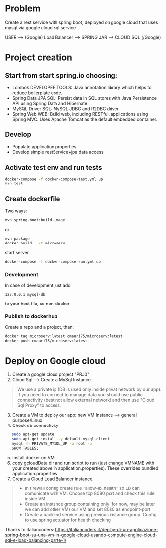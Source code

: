 # Problem
Create a rest service with spring boot, deployed on google cloud that uses mysql via google cloud sql service

USER --> (Google) Load Balancer --> SPRING JAR --> CLOUD SQL (/Google)

# Project creation

## Start from start.spring.io choosing:
* Lombok DEVELOPER TOOLS: 
Java annotation library which helps to reduce boilerplate code.
* Spring Data JPA SQL: 
Persist data in SQL stores with Java Persistence API using Spring Data and Hibernate.
* MySQL Driver SQL: 
MySQL JDBC and R2DBC driver.
* Spring Web WEB: 
Build web, including RESTful, applications using Spring MVC. Uses Apache Tomcat as the default embedded container.


## Develop
- Populate application.properties
- Develop simple restService+jpa data access

## Activate test env and run tests
```bash
docker-compose -f docker-compose-test.yml up
mvn test
```

## Create dockerfile
Two ways:
```bash
mvn spring-boot:build-image 
```
or
```bash
mvn package
docker build . -t microserv
```
start server
```bash
docker-compose -f docker-compose-run.yml up
```

### Development
In case of development just add 
```
127.0.0.1 mysql-db
```
to your host file, so non-docker 

### Publish to dockerhub
Create a repo and a project, than:
```bash
docker tag microserv:latest cmauri75/microserv:latest
docker push cmauri75/microserv:latest
```

# Deploy on Google cloud

1. Create a google cloud project "PRJ0"
2. Cloud Sql --> Create a MySql Instance. 
> We use a private ip (DB is used only inside privat network by our app). If you need to connect to manage data you should use public connectivity (best not allow external network) and then use "Cloud Sql Proxy" to access.
3. Create a VM to deploy our app: new VM Instance --> general purpose/Linux
4. Check db connectivity
```bash
   sudo apt-get update
   sudo apt-get install -y default-mysql-client
   mysql -h PRIVATE_MYSQL_UP -u root -p
   SHOW TABLES; 
 ```
5. install docker on VM
6. copy gcloudData dir and run script to run (just change VMNAME with your created above in application.properties). These overrides bundled application.properties
7. Create a Cloud Load Balancer instance.
> * In firewall config create rule "allow-lb_health" so LB can comunicate with VM. Choose tcp 8080 port and check this rule inside VM
> * Create an instance group containing only (for now, may be later we can add other VM) our VM and set 8080 as endpoint-port
> * Create a backend service using previous instance group. Config to use spring actuator for health checking.

Thanks to italiancoders: https://italiancoders.it/deploy-di-un-applicazione-spring-boot-su-una-vm-in-google-cloud-usando-compute-engine-cloud-sql-e-load-balancing-parte-1/
